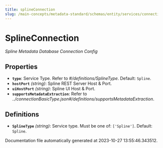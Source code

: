 ```yaml
---
title: splineConnection
slug: /main-concepts/metadata-standard/schemas/entity/services/connections/pipeline/splineconnection
---
```


# SplineConnection

*Spline Metadata Database Connection Config*

## Properties

- **`type`**: Service Type. Refer to *#/definitions/SplineType*. Default: `Spline`.
- **`hostPort`** *(string)*: Spline REST Server Host & Port.
- **`uiHostPort`** *(string)*: Spline UI Host & Port.
- **`supportsMetadataExtraction`**: Refer to *../connectionBasicType.json#/definitions/supportsMetadataExtraction*.
## Definitions

- **`SplineType`** *(string)*: Service type. Must be one of: `['Spline']`. Default: `Spline`.


Documentation file automatically generated at 2023-10-27 13:55:46.343512.
